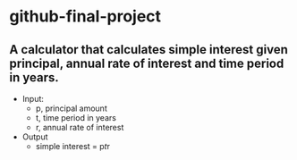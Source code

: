 # github-final-project

## A calculator that calculates simple interest given principal, annual rate of interest and time period in years.   



* Input:  
     * p, principal amount  
     * t, time period in years  
     * r, annual rate of interest  
* Output
    *  simple interest = p*t*r  

